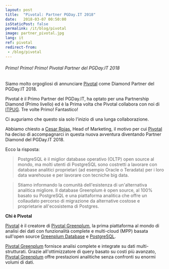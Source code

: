 ```yaml
---
layout: post
title:  "Pivotal: Partner PGDay.IT 2018"
date:   2018-03-07 00:50:00
isStaticPost: false
permalink: /it/blog/pivotal
image: partner_pivotal.jpg
lang: it
ref: pivotal
redirect-from:
 - /blog/pivotal
---
```


<h6>Primo! Primo! Primo! Pivotal Partner del PGDay.IT 2018</h6>

Siamo molto orgogliosi di annunciare [Pivotal](https://pivotal.io/) come Diamond Partner del PGDay.IT 2018.

Pivotal è il Primo Partner del PGDay.IT, ha optato per una Partnership Diamond (Primo livello) ed è la Prima volta che Pivotal collabora con noi di [ITPUG](http://www.itpug.org/index.it.html). Tre volte Primo! Fantastico!

Ci auguriamo che questo sia solo l'inizio di una lunga collaborazione.

Abbiamo chiesto a [Cesar Rojas](https://www.linkedin.com/in/cesarr77/), Head of Marketing, il motivo per cui [Pivotal](https://pivotal.io/) ha deciso di accompagnarci in questa nuova avventura diventando Partner Diamond del PGDay.IT 2018.

Ecco la risposta:

>PostgreSQL è il miglior database operativo (OLTP) open source al mondo, ma molti utenti di PostgreSQL sono costretti a lavorare con database analitici proprietari (ad esempio Oracle o Teradata) per i loro data warehouse e per lavorare con tecniche big data.

>Stiamo informando la comunità dell'esistenza di un'alternativa analitica migliore. Il database Greenplum è open source, al 100% basato su PostgreSQL e una piattaforma analitica che offre un collaudato percorso di migrazione da alternative costose e proprietarie all'ecosistema di Postgres.

**Chi è Pivotal**

[Pivotal](https://pivotal.io/) è il creatore di [Pivotal Greenplum](https://pivotal.io/pivotal-greenplum), la prima piattaforma al mondo di analisi dei dati con funzionalità complete e multi-cloud (MPP) basata sull'open source [Greenplum Database](https://greenplum.org/) e [PostgreSQL](https://www.postgresql.org/).

[Pivotal Greenplum](https://pivotal.io/pivotal-greenplum) fornisce analisi complete e integrate su dati multi-strutturati. Grazie all'ottimizzatore di query  basato su costi più avanzato, [Pivotal Greenplum](https://pivotal.io/pivotal-greenplum) offre prestazioni analitiche senza confronti su enormi volumi di dati.
